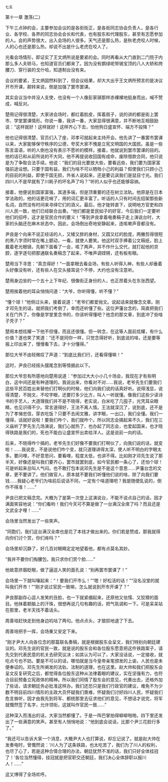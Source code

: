    七五 

   第十一章 激荡(二)

   下午三点钟的会，主要参加会议的是各街街正，是各街同志协会负责人，是各行业、各学校、各界的同志协会会长和代表，也有股东和代理股东，甚至有志愿参加的人。会的声势很大，出入会场的人很多。天气还是那么热，是秋老虎咬人时候，人的心也还是那么热，却说不出是什么老虎在咬人了。

   光看会场情形，即证实了王文炳所说是要紧的会。同时再看从大门直到二门院子内那么多人夫轿马，也知道官员们都来了。因为没有鹦绿呢带锡宝顶的八人大轿和挎腰刀、穿行装的戈什哈，知道制台没有来。

   会议的要紧，王文炳固然料到了，但会议结果，却大大出乎王文炳所预言的是决议开市开课，颠转来说，倒是加强了罢市罢课。

   其实会议当中并没人支使，也没有一个人像彭家骐那样赤裸裸地挺身而出，喊不赞成，喊反对。

   楚用记得很清楚，大家进会场时，都红着脸皮，挥着扇子，说的讲的都是街上罢市、学堂罢课情形。你说一番，我讲一番，大家显得很满意，并不断地互相鼓励说：“这样就好！这样就好！这样齐心下去，怕他狗日盛宣怀、端方不投降？”

   他也记得很清楚，官员们入了座，邓孝可就起来主持开会。他先讲了一番罢市罢课以来，大家能够保守秩序的公德，夸奖大家不愧是立宪文明国的大国民。虽是一些陈言滥语，听的人倒也没有表示不愿听的模样。接着，他就说到罢市罢课的目的。他的话已和从前所说的不大同，他不再提说收回国有成命，废除借款合同，他只说是为了争取合法手续。他说：“我们的目光要放大些，要看远些，我们要为国家富强前途设想。只要于国有益，我们为啥不可以牺牲小己的利益？假使我们只顾小己的目前的利益，即使于国无损，外省人说起来，还是要讥讽我们是鼠目寸光。我们四川人不是早就有了川耗子的坏名声了吗？”听的人似乎也还能够容纳。

   接着，他便说到国家富强，其道多端，但是顶重要的还在树立法轨。他原是在日本学法政的，他的话更花哨了，用的词汇更丰富了。听话的人只有时间去招架那些新名词，自然没有时间来寻绎它们的涵义。最后，他才陡转直下，说明地方官吏和四川人民一致，他们已经联合出奏。“他们都是爱民如子的好官，今后我们一定要听他们的招呼，这才是官民合作的要义！”等到尹良拿着电奏稿子走上演说台时，大家的头脑还在麻木状态中。因此，会场倒出奇地安静起来，连咳嗽声音都没有。

   尹良是个向来不说正经话的人，又矮又胖的身材，又圆又红的脸庞，两撇剪得很短的黑八字须时常在嘴上颤动，一看，就使人要笑。他这时双手捧着公文稿纸，脸上戴着老光眼镜，先朝下面看了一会，咳了两声，并不作什么交代，就打起他的京腔，逐字逐句把那通联名奏稿念了起来，不唯声调铿锵，还有板有眼。

   楚用当下寻思：“真念得好！”一面拿眼去看会场，有些人听得入神，有些人却垂着头好像没有听，还有些人在交头接耳说个不停，大约也没有注意听。

   楚用身边坐的一个五十上下年纪、很像街正身份的人，也正昂着头在东张西望。

   楚用挨着他的耳朵悄悄问道：“大爷，你听得懂，听不懂？”

   “懂个球！”他侧过头来，接着说道：“老爷们都爱抛文。说起话来就像念文章。刚才邓先生的话，就把我们考倒了，幸而还听懂了些。这位尹藩台念的，简直把我们关在门外了。你像是学堂里念书的，你该听得懂吧？他念的那文章，到底冲了些啥子壳子？”

   楚用本想炫耀一下他不但懂，而且还很懂。但一转念，在这等人面前炫耀，有什么价值？遂也笑了笑道：“还不是同你一样，只觉念得好听，到底说的啥，还是要等报上印出来了，慢慢看下去，才十分懂得。”

   那位大爷不由轻微叹了声道：“到底比我们行，还看得懂嘛！”

   这时，尹良已经摇头摆尾念到等情据此以下。

   那位大爷忽有所感地向楚用说道：“参加过大大小小几十场会，我现在才有些明白，这中间还是有种道理的。我说出来，你看对不对……我说，老爷先生们要我们这些平民百姓出来替他们打啊伙的时候，他们向我们说的话真好听。说得浅显，说得清楚，不抛文，不咬字眼，还要打多少比方，叫人一听就懂。像我们这些少读诗书的手艺人，大道理我们并不是不晓得，老实说，白米吃了几囤子，光凭耳朵眼睛，也见识得不少。常言道得好，王法不离人情。王法就深沉了，说到底，还不是为了孝悌忠信，穿衣吃饭？只要不去闹文雅，讲字眼，一出口，我们全懂。我们一懂得，话就好说啦！要我们咋个，我们就咋个。所以同志会搞起来不久，我们在三义庙听了罗先生几场演说，我们心就热了，也办起了同志会，也爱起国来，也才晓得铁路是我们的，死也不能白让盛宣怀出卖给洋人。这是说前一向的话。

   后来，不晓得咋个搞的，老爷先生们好像不要我们打啊伙了，向我们说的话，就变啦！……我说变，不是说他们咋个变，就只道理讲得太深，使人听不明白的字眼太多。要问哩，不好意思问，要看哩，程度太低，也讲不得。比如刚才邓先生说了那半天，好像还是叫我们要齐心，罢市就罢到底，如今官民都一条心了，还怕个球！可是听起来总叫人气闷。也不敢打包本说邓先生是不是这个意思……尹藩台念的文章，更不要讲了。他们做官人，原本就不要我们听懂他们说的啥，除了向我们要钱……我疑心老爷们为啥前后说话不同，一定有个啥道理吧？我是随便乱说的，倒作不得准！……”

   尹良已把文稿念完。大概为了是第一次登上这演说台，不能不说点自己的话，因才满面笑容地说：“你们看哟！我们今天可不算是做了一台满汉全席了吗？而且还是文武全才哩！……”

   会场里当然发出了一些笑声。

   “同胞们，我们这台满汉全席也是花了本钱才做出来的。你们若是赞成，那我就得向你们讨个赏，你们肯吗？”

   会场里却沉静了，好几百对眼睛定定地望着他，都有点莫名其妙。

   “我并不要你们掏腰包，我只求你们赏个脸……”

   他故意挤眉眨眼，做了逼逗人笑的面孔说：“别再罢市罢课了！”

   会场里一下就叫嚷起来：“！要我们开市么！”“嗯！好松活的话！”“没名没堂的就叫我们开市！”“刚才说过官民一致嘛，怎么就说到开市开课了？”

   尹良那副存心逗人发笑的丑脸，也一下就紧绷起来，还原他又怯懦、又狡猾的面目。他抹着额脑上的汗珠，很想再说几句有趣的话，把气氛调和一下。可是呆呆站在那里，老半天找不着话头。

   周善培赶快走到他身边叽咕了两句。他点点头，才狼狈地退了下去。

   周善培把手一挥，会场重又安定下来。

   “刚才尹大人向各位念的那篇联名奏稿，就是根据股东会呈文，我们特别向朝廷建议的。邓先生说的官民一致，就是说的股东会和各位股东愿意把这件铁路案子，请先交到代表民意的机关去研究议决；如其认为可以了，大家没话说，一定接收，就吃点亏也不妨。要是不可以的话，哪怕就是当今皇帝亲笔颁发的上谕，人民也是未便奉诏的。邓先生所阐发的法轨、法制的道理，也在这里。赵大帅和我们把股东会呈文反复研究之后，都觉得各位股东这种从法律着眼的建议，实在坚强有力，也符合目前预备立宪政体的精神。所以我们同情了股东会的意见，代奏出去，还格外加了些话，请求朝廷务必批准这样办。我们还恐只是我们行政官的建议，难免不为少数不明目前四川情形的主政大员怀疑我们畏难，怀疑我们讨好四川人民，怀疑我们危言耸听，因才由我先到将军、都统那里去征求他们的意见，不想话才说完，将军就慨然签了名字，允许领衔，这就叫作官民一致……”

   这种深入而浅出的话，大家当然都懂了。于是一阵巴掌拍得噼噼啪啪，四下里还发出了一些满意的笑声。甚至有人悄悄地说：“他到底会说话，比那个尹三花脸行多了。”

   “我还可以告诉大家一个消息，大概尹大人也打算说，却忘记说了。就是赵大帅在发奏电时，曾慨然说：‘川人为了这条铁路，也太吃苦了，我们为了川人的权利，也尽了心了，若是这种合情合理的办法，朝廷犹然不准的话，我们只好全体挂冠了！’各位当然懂得，挂冠就是把官职交还朝廷，我们决心全体辞职以报川人！……”

   这又博得了全场欢呼。

